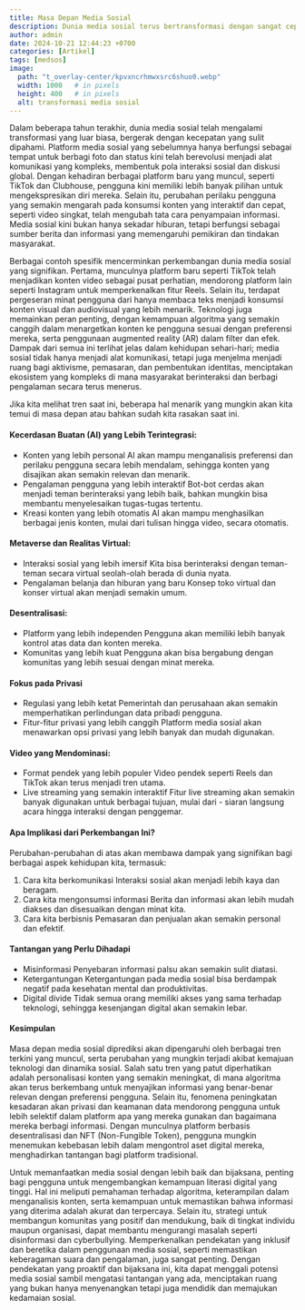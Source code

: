 ```yaml
---
title: Masa Depan Media Sosial
description: Dunia media sosial terus bertransformasi dengan sangat cepat. Apa yang Menunggu Kita di Masa Depan?
author: admin
date: 2024-10-21 12:44:23 +0700
categories: [Artikel]
tags: [medsos]
image:
  path: "t_overlay-center/kpvxncrhmwxsrc6shuo0.webp"
  width: 1000   # in pixels
  height: 400   # in pixels
  alt: transformasi media sosial
---
```


Dalam beberapa tahun terakhir, dunia media sosial telah mengalami transformasi yang luar biasa, bergerak dengan kecepatan yang sulit dipahami. Platform media sosial yang sebelumnya hanya berfungsi sebagai tempat untuk berbagi foto dan status kini telah berevolusi menjadi alat komunikasi yang kompleks, membentuk pola interaksi sosial dan diskusi global. Dengan kehadiran berbagai platform baru yang muncul, seperti TikTok dan Clubhouse, pengguna kini memiliki lebih banyak pilihan untuk mengekspresikan diri mereka. Selain itu, perubahan perilaku pengguna yang semakin mengarah pada konsumsi konten yang interaktif dan cepat, seperti video singkat, telah mengubah tata cara penyampaian informasi. Media sosial kini bukan hanya sekadar hiburan, tetapi berfungsi sebagai sumber berita dan informasi yang memengaruhi pemikiran dan tindakan masyarakat.

Berbagai contoh spesifik mencerminkan perkembangan dunia media sosial yang signifikan. Pertama, munculnya platform baru seperti TikTok telah menjadikan konten video sebagai pusat perhatian, mendorong platform lain seperti Instagram untuk memperkenalkan fitur Reels. Selain itu, terdapat pergeseran minat pengguna dari hanya membaca teks menjadi konsumsi konten visual dan audiovisual yang lebih menarik. Teknologi juga memainkan peran penting, dengan kemampuan algoritma yang semakin canggih dalam menargetkan konten ke pengguna sesuai dengan preferensi mereka, serta penggunaan augmented reality (AR) dalam filter dan efek. Dampak dari semua ini terlihat jelas dalam kehidupan sehari-hari; media sosial tidak hanya menjadi alat komunikasi, tetapi juga menjelma menjadi ruang bagi aktivisme, pemasaran, dan pembentukan identitas, menciptakan ekosistem yang kompleks di mana masyarakat berinteraksi dan berbagi pengalaman secara terus menerus.

Jika kita melihat tren saat ini, beberapa hal menarik yang mungkin akan kita temui di masa depan atau bahkan sudah kita rasakan saat ini.

#### Kecerdasan Buatan (AI) yang Lebih Terintegrasi:

- Konten yang lebih personal 
    AI akan mampu menganalisis preferensi dan perilaku pengguna secara lebih mendalam, sehingga konten yang disajikan akan semakin relevan dan menarik.
- Pengalaman pengguna yang lebih interaktif
    Bot-bot cerdas akan menjadi teman berinteraksi yang lebih baik, bahkan mungkin bisa membantu menyelesaikan tugas-tugas tertentu.
- Kreasi konten yang lebih otomatis
    AI akan mampu menghasilkan berbagai jenis konten, mulai dari tulisan hingga video, secara otomatis.

#### Metaverse dan Realitas Virtual:

- Interaksi sosial yang lebih imersif
  Kita bisa berinteraksi dengan teman-teman secara virtual seolah-olah berada di dunia nyata.
- Pengalaman belanja dan hiburan yang baru
  Konsep toko virtual dan konser virtual akan menjadi semakin umum.

#### Desentralisasi:

- Platform yang lebih independen
  Pengguna akan memiliki lebih banyak kontrol atas data dan konten mereka.
- Komunitas yang lebih kuat
  Pengguna akan bisa bergabung dengan komunitas yang lebih sesuai dengan minat mereka.

#### Fokus pada Privasi

- Regulasi yang lebih ketat
  Pemerintah dan perusahaan akan semakin memperhatikan perlindungan data pribadi pengguna.
- Fitur-fitur privasi yang lebih canggih
  Platform media sosial akan menawarkan opsi privasi yang lebih banyak dan mudah digunakan.

#### Video yang Mendominasi:

- Format pendek yang lebih populer
  Video pendek seperti Reels dan TikTok akan terus menjadi tren utama.
- Live streaming yang semakin interaktif
  Fitur live streaming akan semakin banyak digunakan untuk berbagai tujuan, mulai dari - siaran langsung acara hingga interaksi dengan penggemar.

#### Apa Implikasi dari Perkembangan Ini?

Perubahan-perubahan di atas akan membawa dampak yang signifikan bagi berbagai aspek kehidupan kita, termasuk:

1. Cara kita berkomunikasi
   Interaksi sosial akan menjadi lebih kaya dan beragam.
2. Cara kita mengonsumsi informasi
   Berita dan informasi akan lebih mudah diakses dan disesuaikan dengan minat kita.
3. Cara kita berbisnis
   Pemasaran dan penjualan akan semakin personal dan efektif.

#### Tantangan yang Perlu Dihadapi

- Misinformasi
  Penyebaran informasi palsu akan semakin sulit diatasi.
- Ketergantungan
  Ketergantungan pada media sosial bisa berdampak negatif pada kesehatan mental dan produktivitas.
- Digital divide
  Tidak semua orang memiliki akses yang sama terhadap teknologi, sehingga kesenjangan digital akan semakin lebar.

#### Kesimpulan

Masa depan media sosial diprediksi akan dipengaruhi oleh berbagai tren terkini yang muncul, serta perubahan yang mungkin terjadi akibat kemajuan teknologi dan dinamika sosial. Salah satu tren yang patut diperhatikan adalah personalisasi konten yang semakin meningkat, di mana algoritma akan terus berkembang untuk menyajikan informasi yang benar-benar relevan dengan preferensi pengguna. Selain itu, fenomena peningkatan kesadaran akan privasi dan keamanan data mendorong pengguna untuk lebih selektif dalam platform apa yang mereka gunakan dan bagaimana mereka berbagi informasi. Dengan munculnya platform berbasis desentralisasi dan NFT (Non-Fungible Token), pengguna mungkin menemukan kebebasan lebih dalam mengontrol aset digital mereka, menghadirkan tantangan bagi platform tradisional.

Untuk memanfaatkan media sosial dengan lebih baik dan bijaksana, penting bagi pengguna untuk mengembangkan kemampuan literasi digital yang tinggi. Hal ini meliputi pemahaman terhadap algoritma, keterampilan dalam menganalisis konten, serta kemampuan untuk memastikan bahwa informasi yang diterima adalah akurat dan terpercaya. Selain itu, strategi untuk membangun komunitas yang positif dan mendukung, baik di tingkat individu maupun organisasi, dapat membantu mengurangi masalah seperti disinformasi dan cyberbullying. Memperkenalkan pendekatan yang inklusif dan beretika dalam penggunaan media sosial, seperti memastikan keberagaman suara dan pengalaman, juga sangat penting. Dengan pendekatan yang proaktif dan bijaksana ini, kita dapat menggali potensi media sosial sambil mengatasi tantangan yang ada, menciptakan ruang yang bukan hanya menyenangkan tetapi juga mendidik dan memajukan kedamaian sosial.